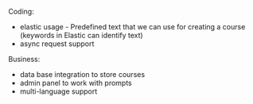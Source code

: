 Coding:
- elastic usage - Predefined text that we  can use for creating a course (keywords in Elastic can identify text)
- async request support

Business:
- data base integration to store courses
- admin panel to work with prompts
- multi-language support